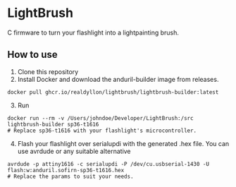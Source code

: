 # LightBrush
C firmware to turn your flashlight into a lightpainting brush.

## How to use
1. Clone this repository
2. Install Docker and download the anduril-builder image from releases.
```shell
docker pull ghcr.io/realdyllon/lightbrush/lightbrush-builder:latest
```
3. Run  
```shell
docker run --rm -v /Users/johndoe/Developer/LightBrush:/src lightbrush-builder sp36-t1616  
# Replace sp36-t1616 with your flashlight's microcontroller.
```
4. Flash your flashlight over serialupdi with the generated .hex file. You can use avrdude or any suitable alternative
```shell
avrdude -p attiny1616 -c serialupdi -P /dev/cu.usbserial-1430 -U flash:w:anduril.sofirn-sp36-t1616.hex
# Replace the params to suit your needs.
```

